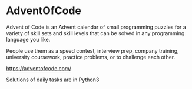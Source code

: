 # AdventOfCode
Advent of Code is an Advent calendar of small programming puzzles for a variety of skill sets and skill levels that can be solved in any programming language you like.

People use them as a speed contest, interview prep, company training, university coursework, practice problems, or to challenge each other.

https://adventofcode.com/

Solutions of daily tasks are in Python3
